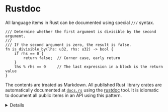 # Rustdoc

All language items in Rust can be documented using special `///` syntax.

```rust,editable,no_run
/// Determine whether the first argument is divisible by the second argument.
///
/// If the second argument is zero, the result is false.
fn is_divisible_by(lhs: u32, rhs: u32) -> bool {
    if rhs == 0 {
        return false;  // Corner case, early return
    }
    lhs % rhs == 0     // The last expression in a block is the return value
}
```

The contents are treated as Markdown. All published Rust library crates are
automatically documented at [`docs.rs`](https://docs.rs) using the
[rustdoc](https://doc.rust-lang.org/rustdoc/what-is-rustdoc.html) tool. It is
idiomatic to document all public items in an API using this pattern.

<details>

* Show students the generated docs for the `rand` crate at
  [`docs.rs/rand`](https://docs.rs/rand).

* This course does not include rustdoc on slides, just to save space, but in
  real code they should be present.

* Inner doc comments are discussed later (in the page on modules) and need not
  be addressed here.

</details>
